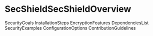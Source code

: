 # SecShieldSecShieldOverview
SecurityGoals
InstallationSteps
EncryptionFeatures
DependenciesList
SecurityExamples
ConfigurationOptions
ContributionGuidelines
